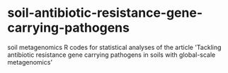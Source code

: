 # soil-antibiotic-resistance-gene-carrying-pathogens
soil metagenomics
R codes for statistical analyses of the article 'Tackling antibiotic resistance gene carrying pathogens in soils with global-scale metagenomics'
